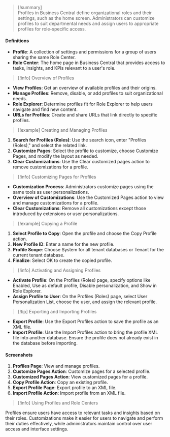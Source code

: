 >[!summary]  
Profiles in Business Central define organizational roles and their settings, such as the home screen. Administrators can customize profiles to suit departmental needs and assign users to appropriate profiles for role-specific access.

#### Definitions
- **Profile**: A collection of settings and permissions for a group of users sharing the same Role Center.
- **Role Center**: The home page in Business Central that provides access to tasks, insights, and KPIs relevant to a user's role.

>[!info] Overview of Profiles

- **View Profiles**: Get an overview of available profiles and their origins.
- **Manage Profiles**: Remove, disable, or add profiles to suit organizational needs.
- **Role Explorer**: Determine profiles fit for Role Explorer to help users navigate and find new content.
- **URLs for Profiles**: Create and share URLs that link directly to specific profiles.

>[!example] Creating and Managing Profiles

1. **Search for Profiles (Roles)**: Use the search icon, enter "Profiles (Roles)," and select the related link.
2. **Customize Pages**: Select the profile to customize, choose Customize Pages, and modify the layout as needed.
3. **Clear Customizations**: Use the Clear customized pages action to remove customizations for a profile.

>[!info] Customizing Pages for Profiles

- **Customization Process**: Administrators customize pages using the same tools as user personalizations.
- **Overview of Customizations**: Use the Customized Pages action to view and manage customizations for a profile.
- **Clear Customizations**: Remove all customizations except those introduced by extensions or user personalizations.

>[!example] Copying a Profile

1. **Select Profile to Copy**: Open the profile and choose the Copy Profile action.
2. **New Profile ID**: Enter a name for the new profile.
3. **Profile Scope**: Choose System for all tenant databases or Tenant for the current tenant database.
4. **Finalize**: Select OK to create the copied profile.

>[!info] Activating and Assigning Profiles

- **Activate Profile**: On the Profiles (Roles) page, specify options like Enabled, Use as default profile, Disable personalization, and Show in Role Explorer.
- **Assign Profile to User**: On the Profiles (Roles) page, select User Personalization List, choose the user, and assign the relevant profile.

>[!tip] Exporting and Importing Profiles

- **Export Profile**: Use the Export Profiles action to save the profile as an XML file.
- **Import Profile**: Use the Import Profiles action to bring the profile XML file into another database. Ensure the profile does not already exist in the database before importing.

#### Screenshots
1. **Profiles Page**: View and manage profiles.
2. **Customize Pages Action**: Customize pages for a selected profile.
3. **Customized Pages Action**: View customized pages for a profile.
4. **Copy Profile Action**: Copy an existing profile.
5. **Export Profile Page**: Export profile to an XML file.
6. **Import Profile Action**: Import profile from an XML file.

>[!info] Using Profiles and Role Centers

Profiles ensure users have access to relevant tasks and insights based on their roles. Customizations make it easier for users to navigate and perform their duties effectively, while administrators maintain control over user access and interface settings.
